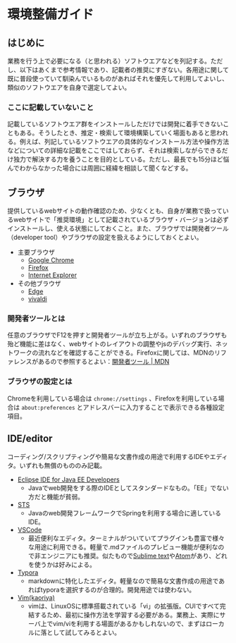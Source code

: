 # 環境整備ガイド
## はじめに
業務を行う上で必要になる（と思われる）ソフトウエアなどを列記する。ただし、以下はあくまで参考情報であり、記載者の推奨にすぎない。各用途に関して既に普段使っていて馴染んでいるものがあればそれを優先して利用してよいし、類似のソフトウエアを自身で選定してよい。
### ここに記載していないこと
記載しているソフトウエア群をインストールしただけでは開発に着手できないこともある。そうしたとき、推定・検索して環境構築していく場面もあると思われる。例えば、列記しているソフトウエアの具体的なインストール方法や操作方法などについての詳細な記載をここではしておらず、それは検索しながらできるだけ独力で解決する力を養うことを目的としている。ただし、最長でも15分ほど悩んでわからなかった場合には周囲に経緯を相談して聞くなどする。

## ブラウザ
提供しているwebサイトの動作確認のため、少なくとも、自身が業務で扱っているwebサイトで「推奨環境」として記載されているブラウザ・バージョンは必ずインストールし、使える状態にしておくこと。また、ブラウザでは開発者ツール（developer tool）やブラウザの設定を扱えるようにしておくとよい。
- 主要ブラウザ
  - [Google Chrome](https://www.google.co.jp/chrome/index.html)
  - [Firefox](https://mozilla.org/ja/firefox/new/)
  - [Internet Explorer](https://support.microsoft.com/ja-jp/help/17621/internet-explorer-downloads)
- その他ブラウザ
  - [Edge](https://microsoft.com/ja-jp/windows/microsoft-edge)
  - [vivaldi](https://vivaldi.com/?lang=ja_JP)
### 開発者ツールとは
任意のブラウザでF12を押すと開発者ツールが立ち上がる。いずれのブラウザも殆ど機能に差はなく、webサイトのレイアウトの調整やjsのデバッグ実行、ネットワークの流れなどを確認することができる。Firefoxに関しては、MDNのリファレンスがあるので参照するとよい：[開発者ツール | MDN](https://developer.mozilla.org/ja/docs/Tools)
### ブラウザの設定とは
Chromeを利用している場合は `chrome://settings` 、Firefoxを利用している場合は `about:preferences` とアドレスバーに入力することで表示できる各種設定項目。

## IDE/editor
コーディング/スクリプティングや簡易な文書作成の用途で利用するIDEやエディタ。いずれも無償のもののみ記載。
- [Eclipse IDE for Java EE Developers](https://eclipse.org/downloads/packages/)
  - Javaでweb開発をする際のIDEとしてスタンダードなもの。「EE」でない方だと機能が貧弱。
- [STS](https://spring.io/tools/sts)
  - Javaのweb開発フレームワークでSpringを利用する場合に適しているIDE。
- [VSCode](https://code.visualstudio.com)
  - 最近便利なエディタ。ターミナルがついていてプラグインも豊富で様々な用途に利用できる。軽量で.mdファイルのプレビュー機能が便利なので非エンジニアにも推奨。似たもので[Sublime text](https://sublimetext.com)や[Atom](https://atom.io)があり、どれを使うかは好みによる。
- [Typora](https://typora.io)
  - markdownに特化したエディタ。軽量なので簡易な文書作成の用途であればtyporaを選択するのが合理的。開発用途では使わない。
- [Vim(kaoriya)](https://kaoriya.net/software/vim/)
  - vimは、LinuxOSに標準搭載されている「vi」の拡張版。CUIですべて完結するため、最初に操作方法を学習する必要がある。業務上、実際にサーバ上でvim/viを利用する場面があるかもしれないので、まずはローカルに落として試してみるとよい。
